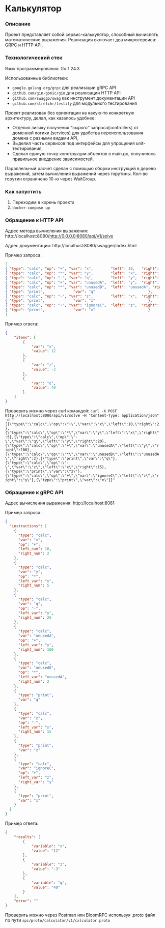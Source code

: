 # Калькулятор

### Описание
Проект представляет собой сервис-калькулятор, способный вычислять математические выражения. 
Реализация включает два микросервиса: GRPC и HTTP API.

### Технологический стек
Язык программирования: Go 1.24.3

Использованные библиотеки:
- `google.golang.org/grpc` для реализации gRPC API
- `github.com/gin-gonic/gin` для реализации HTTP API
- `github.com/swaggo/swag` как инструмент документации API
- `github.com/stretchr/testify` для модульного тестирования

Проект реализован без ориентации на какую-то конкретную архитектуру, делал, как казалось удобнее:
- Отделил лигику получения *"сырого"* запроса(controllers) от доменной логики (services) для удобства 
переиспользования домена с разными видами API,
- Выделил часть сервисов под интерфейсы для упрощения unit-тестирования,
- Сделал единую точку конструкции объектов в main.go, получилось правильное внедрение зависимостей.

Параллельный расчет сделан с помощью сборки инструкций в дерево выражений, затем вычисления выражений через горутины. 
Кол-во горутин ограничено 10-ю через WaitGroup. 

### Как запустить

1. Переходим в корень проекта
2. `docker-compose up`

### Обращение к HTTP API

Адрес метода вычисления выражения: http://localhost:8080/http://0.0.0.0:8080/api/v1/solve

Адрес документации: http://localhost:8080/swagger/index.html

Пример запроса:
```json 
[
{ "type": "calc", "op": "+", "var": "x",        "left": 10,   "right": 2    },
{ "type": "calc", "op": "*", "var": "y",        "left": "x",  "right": 5    },
{ "type": "calc", "op": "-", "var": "q",        "left": "y",  "right": 20   },
{ "type": "calc", "op": "+", "var": "unusedA",  "left": "y",  "right": 100  },
{ "type": "calc", "op": "*", "var": "unusedB",  "left": "unusedA", "right": 2 },
{ "type": "print",             "var": "q"                        },
{ "type": "calc", "op": "-", "var": "z",        "left": "x",  "right": 15   },
{ "type": "print",             "var": "z"                        },
{ "type": "calc", "op": "+", "var": "ignoreC",  "left": "z",  "right": "y"  },
{ "type": "print",             "var": "x"                        }
]
```

Пример ответа:
```json
{
    "items": [
        {
            "var": "x",
            "value": 12
        },
        {
            "var": "z",
            "value": -3
        },
        {
            "var": "q",
            "value": 40
        }
    ]
}
```

Проверить можно через curl командой:
`curl -X POST http://localhost:8080/api/v1/solve -H "Content-Type: application/json" -d "[{\"type\":\"calc\",\"op\":\"+\",\"var\":\"x\",\"left\":10,\"right\":2},{\"type\":\"calc\",\"op\":\"*\",\"var\":\"y\",\"left\":\"x\",\"right\":5},{\"type\":\"calc\",\"op\":\"-\",\"var\":\"q\",\"left\":\"y\",\"right\":20},{\"type\":\"calc\",\"op\":\"+\",\"var\":\"unusedA\",\"left\":\"y\",\"right\":100},{\"type\":\"calc\",\"op\":\"*\",\"var\":\"unusedB\",\"left\":\"unusedA\",\"right\":2},{\"type\":\"print\",\"var\":\"q\"},{\"type\":\"calc\",\"op\":\"-\",\"var\":\"z\",\"left\":\"x\",\"right\":15},{\"type\":\"print\",\"var\":\"z\"},{\"type\":\"calc\",\"op\":\"+\",\"var\":\"ignoreC\",\"left\":\"z\",\"right\":\"y\"},{\"type\":\"print\",\"var\":\"x\"}]"`

### Обращение к gRPC API

Адрес вычисления выражения: http://localhost:8081

Пример запроса:
```json
{
  "instructions": [
    {
      "type": "calc",
      "var": "x",
      "op": "+",
      "left_num": 10,
      "right_num": 2
    },
    {
      "type": "calc",
      "var": "y",
      "op": "*",
      "left_var": "x",
      "right_num": 5
    },
    {
      "type": "calc",
      "var": "q",
      "op": "-",
      "left_var": "y",
      "right_num": 20
    },
    {
      "type": "calc",
      "var": "unusedA",
      "op": "+",
      "left_var": "y",
      "right_num": 100
    },
    {
      "type": "calc",
      "var": "unusedB",
      "op": "*",
      "left_var": "unusedA",
      "right_num": 2
    },
    {
      "type": "print",
      "var": "q"
    },
    {
      "type": "calc",
      "var": "z",
      "op": "-",
      "left_var": "x",
      "right_num": 15
    },
    {
      "type": "print",
      "var": "z"
    },
    {
      "type": "calc",
      "var": "ignoreC",
      "op": "+",
      "left_var": "z",
      "right_var": "y"
    },
    {
      "type": "print",
      "var": "x"
    }
  ]
}
```

Пример ответа:
```json
{
    "results": [
        {
            "variable": "x",
            "value": "12"
        },
        {
            "variable": "z",
            "value": "-3"
        },
        {
            "variable": "q",
            "value": "40"
        }
    ],
    "error": ""
}
```

Проверить можно через Postman или BloomRPC используя .proto файл по пути `api/proto/calculator/v1/calculator.proto`
